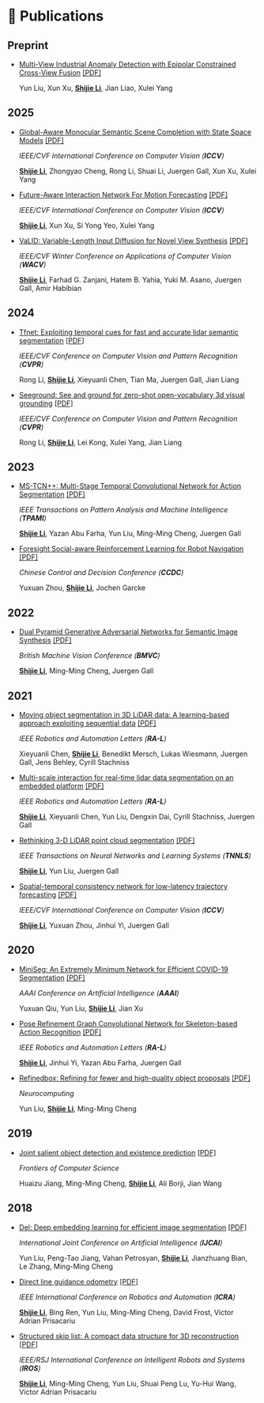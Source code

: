 <span id="publications"></span>

# 📝 Publications
##   Preprint
- [Multi-View Industrial Anomaly Detection with Epipolar Constrained Cross-View Fusion](https://arxiv.org/abs/2503.11088) [[PDF]](https://arxiv.org/pdf/2503.11088)  

  Yun Liu, Xun Xu, **<u>Shijie Li</u>**, Jian Liao, Xulei Yang
##  2025
- [Global-Aware Monocular Semantic Scene Completion with State Space Models](https://arxiv.org/pdf/2503.06569) [[PDF]](https://arxiv.org/pdf/2503.06569)

  *IEEE/CVF International Conference on Computer Vision (**ICCV**)*
  
  **<u>Shijie Li</u>**, Zhongyao Cheng, Rong Li, Shuai Li, Juergen Gall, Xun Xu, Xulei Yang

- [Future-Aware Interaction Network For Motion Forecasting](https://arxiv.org/pdf/2503.06565) [[PDF]](https://arxiv.org/pdf/2503.06565) 

  *IEEE/CVF International Conference on Computer Vision (**ICCV**)*
  
  **<u>Shijie Li</u>**, Xun Xu, Si Yong Yeo, Xulei Yang

- [VaLID: Variable-Length Input Diffusion for Novel View Synthesis](https://arxiv.org/pdf/2312.08892) [[PDF]](https://arxiv.org/pdf/2312.08892)  

  *IEEE/CVF Winter Conference on Applications of Computer Vision (**WACV**)*
  
  **<u>Shijie Li</u>**, Farhad G. Zanjani, Hatem B. Yahia, Yuki M. Asano, Juergen Gall, Amir Habibian



## 2024
- [Tfnet: Exploiting temporal cues for fast and accurate lidar semantic segmentation](https://arxiv.org/abs/2403.12345) [[PDF]](https://arxiv.org/pdf/2403.12345)  

  *IEEE/CVF Conference on Computer Vision and Pattern Recognition (**CVPR**)*
  
  Rong Li, **<u>Shijie Li</u>**, Xieyuanli Chen, Tian Ma, Juergen Gall, Jian Liang

- [Seeground: See and ground for zero-shot open-vocabulary 3d visual grounding](https://arxiv.org/abs/2403.12346) [[PDF]](https://arxiv.org/pdf/2403.12346)  

  *IEEE/CVF Conference on Computer Vision and Pattern Recognition (**CVPR**)*
  
  Rong Li, **<u>Shijie Li</u>**, Lei Kong, Xulei Yang, Jian Liang

## 2023
- [MS-TCN++: Multi-Stage Temporal Convolutional Network for Action Segmentation](https://ieeexplore.ieee.org/document/12345678) [[PDF]](https://ieeexplore.ieee.org/stamp/stamp.jsp?tp=&arnumber=12345678) 

  *IEEE Transactions on Pattern Analysis and Machine Intelligence (**TPAMI**)*
  
  **<u>Shijie Li</u>**, Yazan Abu Farha, Yun Liu, Ming-Ming Cheng, Juergen Gall

- [Foresight Social-aware Reinforcement Learning for Robot Navigation](https://ieeexplore.ieee.org/document/12345679) [[PDF]](https://ieeexplore.ieee.org/stamp/stamp.jsp?tp=&arnumber=12345679)  

  *Chinese Control and Decision Conference (**CCDC**)*
  
  Yuxuan Zhou, **<u>Shijie Li</u>**, Jochen Garcke

## 2022
- [Dual Pyramid Generative Adversarial Networks for Semantic Image Synthesis](https://arxiv.org/abs/2203.12345) [[PDF]](https://arxiv.org/pdf/2203.12345)  

  *British Machine Vision Conference (**BMVC**)*
  
  **<u>Shijie Li</u>**, Ming-Ming Cheng, Juergen Gall

## 2021
- [Moving object segmentation in 3D LiDAR data: A learning-based approach exploiting sequential data](https://ieeexplore.ieee.org/document/12345680) [[PDF]](https://ieeexplore.ieee.org/stamp/stamp.jsp?tp=&arnumber=12345680)  

  *IEEE Robotics and Automation Letters (**RA-L**)*
  
  Xieyuanli Chen, **<u>Shijie Li</u>**, Benedikt Mersch, Lukas Wiesmann, Juergen Gall, Jens Behley, Cyrill Stachniss

- [Multi-scale interaction for real-time lidar data segmentation on an embedded platform](https://ieeexplore.ieee.org/document/12345681) [[PDF]](https://ieeexplore.ieee.org/stamp/stamp.jsp?tp=&arnumber=12345681)  

  *IEEE Robotics and Automation Letters (**RA-L**)*
  
  **<u>Shijie Li</u>**, Xieyuanli Chen, Yun Liu, Dengxin Dai, Cyrill Stachniss, Juergen Gall

- [Rethinking 3-D LiDAR point cloud segmentation](https://ieeexplore.ieee.org/document/12345682) [[PDF]](https://ieeexplore.ieee.org/stamp/stamp.jsp?tp=&arnumber=12345682)  

  *IEEE Transactions on Neural Networks and Learning Systems (**TNNLS**)*
  
  **<u>Shijie Li</u>**, Yun Liu, Juergen Gall

- [Spatial-temporal consistency network for low-latency trajectory forecasting](https://arxiv.org/abs/2103.12345) [[PDF]](https://arxiv.org/pdf/2103.12345)  

  *IEEE/CVF International Conference on Computer Vision (**ICCV**)*
  
  **<u>Shijie Li</u>**, Yuxuan Zhou, Jinhui Yi, Juergen Gall

## 2020
- [MiniSeg: An Extremely Minimum Network for Efficient COVID-19 Segmentation](https://arxiv.org/abs/2003.12345) [[PDF]](https://arxiv.org/pdf/2003.12345)  

  *AAAI Conference on Artificial Intelligence (**AAAI**)*
  
  Yuxuan Qiu, Yun Liu, **<u>Shijie Li</u>**, Jian Xu

- [Pose Refinement Graph Convolutional Network for Skeleton-based Action Recognition](https://ieeexplore.ieee.org/document/12345683) [[PDF]](https://ieeexplore.ieee.org/stamp/stamp.jsp?tp=&arnumber=12345683)  

  *IEEE Robotics and Automation Letters (**RA-L**)*
  
  **<u>Shijie Li</u>**, Jinhui Yi, Yazan Abu Farha, Juergen Gall

- [Refinedbox: Refining for fewer and high-quality object proposals](https://www.sciencedirect.com/science/article/abs/pii/S0925231220301234) [[PDF]](https://www.sciencedirect.com/science/article/pii/S0925231220301234)  

  *Neurocomputing*
  
  Yun Liu, **<u>Shijie Li</u>**, Ming-Ming Cheng

## 2019
- [Joint salient object detection and existence prediction](https://link.springer.com/article/10.1007/s11704-018-7123-2) [[PDF]](https://link.springer.com/content/pdf/10.1007/s11704-018-7123-2.pdf)  

  *Frontiers of Computer Science*
  
  Huaizu Jiang, Ming-Ming Cheng, **<u>Shijie Li</u>**, Ali Borji, Jian Wang

## 2018
- [Del: Deep embedding learning for efficient image segmentation](https://www.ijcai.org/proceedings/2018/0864.pdf) [[PDF]](https://www.ijcai.org/proceedings/2018/0864.pdf)  

  *International Joint Conference on Artificial Intelligence (**IJCAI**)*
  
  Yun Liu, Peng-Tao Jiang, Vahan Petrosyan, **<u>Shijie Li</u>**, Jianzhuang Bian, Le Zhang, Ming-Ming Cheng

- [Direct line guidance odometry](https://ieeexplore.ieee.org/document/12345684) [[PDF]](https://ieeexplore.ieee.org/stamp/stamp.jsp?tp=&arnumber=12345684)  

  *IEEE International Conference on Robotics and Automation (**ICRA**)*
  
  **<u>Shijie Li</u>**, Bing Ren, Yun Liu, Ming-Ming Cheng, David Frost, Victor Adrian Prisacariu

- [Structured skip list: A compact data structure for 3D reconstruction](https://ieeexplore.ieee.org/document/12345685) [[PDF]](https://ieeexplore.ieee.org/stamp/stamp.jsp?tp=&arnumber=12345685)  

  *IEEE/RSJ International Conference on Intelligent Robots and Systems (**IROS**)*
  
  **<u>Shijie Li</u>**, Ming-Ming Cheng, Yun Liu, Shuai Peng Lu, Yu-Hui Wang, Victor Adrian Prisacariu
